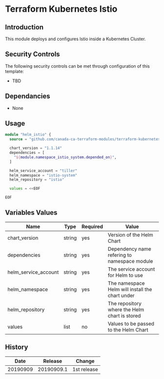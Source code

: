 # Terraform Kubernetes Istio

## Introduction

This module deploys and configures Istio inside a Kubernetes Cluster.

## Security Controls

The following security controls can be met through configuration of this template:

* TBD

## Dependancies

* None

## Usage

```terraform
module "helm_istio" {
  source = "github.com/canada-ca-terraform-modules/terraform-kubernetes-istio?ref=20190909.1"

  chart_version = "1.1.14"
  dependencies = [
    "${module.namespace_istio_system.depended_on}",
  ]

  helm_service_account = "tiller"
  helm_namespace = "istio-system"
  helm_repository = "istio"

  values = <<EOF

EOF
```

## Variables Values

| Name                 | Type   | Required | Value                                               |
| -------------------- | ------ | -------- | --------------------------------------------------- |
| chart_version        | string | yes      | Version of the Helm Chart                           |
| dependencies         | string | yes      | Dependency name refering to namespace module        |
| helm_service_account | string | yes      | The service account for Helm to use                 |
| helm_namespace       | string | yes      | The namespace Helm will install the chart under     |
| helm_repository      | string | yes      | The repository where the Helm chart is stored       |
| values               | list   | no       | Values to be passed to the Helm Chart               |

## History

| Date     | Release    | Change      |
| -------- | ---------- | ----------- |
| 20190909 | 20190909.1 | 1st release |
